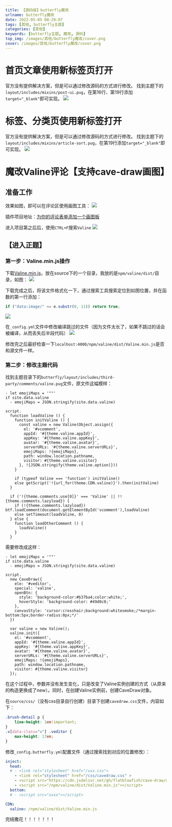 ```yaml
---
title: 【源码级】butterfly魔改
urlname: butterfly魔改
date: 2022-05-05 08:29:07
tags: [其他, butterfly主题]
categories: [其他]
keywords: [butterfly主题, 魔改, 源码]
top_img: /images/其他/butterfly魔改/cover.png
cover: /images/其他/butterfly魔改/cover.png
---
```


# 首页文章使用新标签页打开
官方没有提供解决方案，但是可以通过修改源码的方式进行修改。
找到主题下的`layout/includes/mixins/post-ui.pug`，在第16行、第19行添加`target="_blank"`即可实现。
<img src="/images/其他/butterfly魔改/1.post-ui.pug文件.png">

# 标签、分类页使用新标签打开
官方没有提供解决方案，但是可以通过修改源码的方式进行修改。
找到主题下的`layout/includes/mixins/article-sort.pug`，在第19行添加`target="_blank"`即可实现。
<img src="/images/其他/butterfly魔改/2.article-sort.pug文件.png">

# 魔改Valine评论【支持cave-draw画图】

## 准备工作
效果如图，即可以在评论区使用画图工具：
<img src="/images/其他/butterfly魔改/3.cave-draw效果图.png">

插件项目地址：[为你的评论表单添加一个画图板](https://github.com/flatblowfish/cave-draw)

进入项目第之后后，使用`CTRL+F`搜索`Valine`
<img src="/images/其他/butterfly魔改/4.cave-draw项目地址.png">

## 【进入正题】
### 第一步：Valine.min.js操作
下载[Valine.min.js](https://cdn.jsdelivr.net/npm/valine/dist/Valine.min.js)，放在source下的一个目录，我放的是`npm/valine/dist/`目录，如图：
<img src="/images/其他/butterfly魔改/5.Valine.min.js目录.png">

下载完成之后，将该文件格式化一下，通过搜索工具搜索定位到如图位置，并在函数的第一行添加：
```javascript
if ("data:image/" == e.substr(0, 11)) return true;
```
<img src="/images/其他/butterfly魔改/6.js文件修改.png">

在`_config.yml`文件中修改编译跳过的文件（因为文件太长了，如果不跳过的话会被编译，从而丢失后半段代码）
<img src="/images/其他/butterfly魔改/7.配置文件修改.png">

修改完之后最好检查一下`localhost:4000/npm/valine/dist/Valine.min.js`是否和源文件一样。

### 第二步：修改主题代码
找到主题目录下的`butterfly/layout/includes/third-party/comments/valine.pug`文件，原文件这幅模样：
```pug
- let emojiMaps = '""'
if site.data.valine
  - emojiMaps = JSON.stringify(site.data.valine)

script.
  function loadValine () {
    function initValine () {
      const valine = new Valine(Object.assign({
        el: '#vcomment',
        appId: '#{theme.valine.appId}',
        appKey: '#{theme.valine.appKey}',
        avatar: '#{theme.valine.avatar}',
        serverURLs: '#{theme.valine.serverURLs}',
        emojiMaps: !{emojiMaps},
        path: window.location.pathname,
        visitor: #{theme.valine.visitor}
      }, !{JSON.stringify(theme.valine.option)}))
    }

    if (typeof Valine === 'function') initValine() 
    else getScript('!{url_for(theme.CDN.valine)}').then(initValine)
  }

  if ('!{theme.comments.use[0]}' === 'Valine' || !!{theme.comments.lazyload}) {
    if (!{theme.comments.lazyload}) btf.loadComment(document.getElementById('vcomment'),loadValine)
    else setTimeout(loadValine, 0)
  } else {
    function loadOtherComment () {
      loadValine()
    }
  }
```

需要修改成这样：
```pug
- let emojiMaps = '""'
if site.data.valine
  - emojiMaps = JSON.stringify(site.data.valine)

script.
  new CaveDraw({
    ele: '#veditor',
    special: 'valine',
    openBtn: {
      style: 'background-color:#b37ba4;color:white;',
      hoverStyle: 'background-color: #49d0c0;'
    },
    canvasStyle: 'cursor:crosshair;background:whitesmoke;/*margin-bottom:5px;border-radius:0px;*/'
  })

  var valine = new Valine();
  valine.init({
    el: '#vcomment',
    appId: '#{theme.valine.appId}',
    appKey: '#{theme.valine.appKey}',
    avatar: '#{theme.valine.avatar}',
    serverURLs: '#{theme.valine.serverURLs}',
    emojiMaps: !{emojiMaps},
    path: window.location.pathname,
    visitor: #{theme.valine.visitor}
  });

```

在这个过程中，参数并没有发生变化，只是改变了Valine实例创建的方式（从原来的构造更换成了new）。同时，在创建Valine实例前，创建CaveDraw对象。

在`source/css/`（没有css目录自行创建）目录下创建`cavedraw.css`文件，内容如下：
```css
.brush-detail p {
    line-height: 1em!important;
}
.v[data-class="v"] .veditor {
    max-height: 17em;
}
```

修改`_config.butterfly.yml`配置文件（通过搜索找到对应的位置修改）：
```yaml
inject:
  head:
  # - <link rel="stylesheet" href="/xxx.css">
    - <link rel="stylesheet" href="/css/cavedraw.css" >
    - <script src="https://cdn.jsdelivr.net/gh/flatblowfish/cave-draw/dist/cave-draw.min.js"></script>
    - <script src="/npm/valine/dist/Valine.min.js"></script>
  bottom:
  # - <script src="xxxx"></script>

CDN:
  valine: /npm/valine/dist/Valine.min.js
```

完结撒花！！！！！！！


